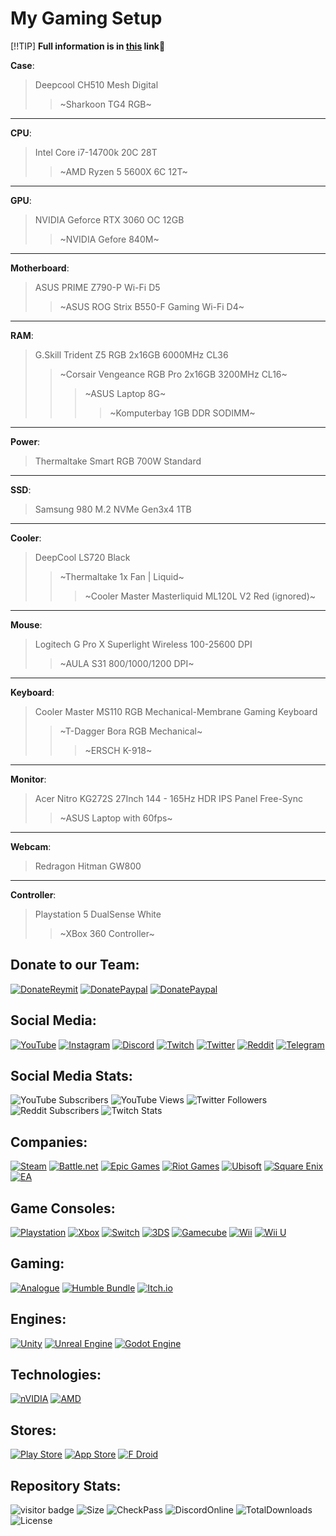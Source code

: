 # My Gaming Setup

[!!TIP]
**Full information is in [this](https://www.instagram.com/stories/highlights/17917990355294297/) link💛**

**Case**:
> Deepcool CH510 Mesh Digital
>> ~Sharkoon TG4 RGB~
___
**CPU**:
> Intel Core i7-14700k 20C 28T
>> ~AMD Ryzen 5 5600X 6C 12T~
___
**GPU**:
> NVIDIA Geforce RTX 3060 OC 12GB
>> ~NVIDIA Gefore 840M~
---
**Motherboard**:
> ASUS PRIME Z790-P Wi-Fi D5
>> ~ASUS ROG Strix B550-F Gaming Wi-Fi D4~
---
**RAM**:
> G.Skill Trident Z5 RGB 2x16GB 6000MHz CL36
>> ~Corsair Vengeance RGB Pro 2x16GB 3200MHz CL16~
>>> ~ASUS Laptop 8G~
>>>> ~Komputerbay 1GB DDR SODIMM~
---
**Power**:
> Thermaltake Smart RGB 700W Standard
___
**SSD**:
> Samsung 980 M.2 NVMe Gen3x4 1TB
___
**Cooler**:
> DeepCool LS720 Black
>> ~Thermaltake 1x Fan | Liquid~
>>> ~Cooler Master Masterliquid ML120L V2 Red (ignored)~
___
**Mouse**:
> Logitech G Pro X Superlight Wireless 100-25600 DPI
>> ~AULA S31 800/1000/1200 DPI~
___
**Keyboard**:
> Cooler Master MS110 RGB Mechanical-Membrane Gaming Keyboard
>> ~T-Dagger Bora RGB Mechanical~
>>> ~ERSCH K-918~
___
**Monitor**:
> Acer Nitro KG272S 27Inch 144 - 165Hz HDR IPS Panel Free-Sync
>> ~ASUS Laptop with 60fps~
___
**Webcam**:
> Redragon Hitman GW800
---
**Controller**:
> Playstation 5 DualSense White
>> ~XBox 360 Controller~

## Donate to our Team:
[![DonateReymit](https://img.shields.io/badge/Donate-Reymit-purple)](https://reymit.ir/examid6540)
[![DonatePaypal](https://img.shields.io/badge/Donate-PayPal-blue.svg)](https://reymit.ir/examid6540?int)
[![DonatePaypal](https://img.shields.io/badge/Donate-CreditCard-orange.svg)](https://reymit.ir/examid6540?int)

## Social Media:
[![YouTube](https://img.shields.io/badge/YouTube-%23FF0000.svg?style=for-the-badge&logo=YouTube&logoColor=white)](https://www.youtube.com/c/Examid6540)
[![Instagram](https://img.shields.io/badge/Instagram-%23E4405F.svg?style=for-the-badge&logo=Instagram&logoColor=white)](https://www.instagram.com/examid6540)
[![Discord](https://img.shields.io/badge/%3CExamid%3E-%237289DA.svg?style=for-the-badge&logo=discord&logoColor=white)](https://discord.com/invite/yEhhndhFHW)
[![Twitch](https://img.shields.io/badge/Twitch-%239146FF.svg?style=for-the-badge&logo=Twitch&logoColor=white)](https://www.twitch.tv/examid6540)
[![Twitter](https://img.shields.io/badge/Twitter-%231DA1F2.svg?style=for-the-badge&logo=Twitter&logoColor=white)](https://twitter.com/examid6540)
[![Reddit](https://img.shields.io/badge/Reddit-FF4500?style=for-the-badge&logo=reddit&logoColor=white)](https://www.reddit.com/user/examid6540)
[![Telegram](https://img.shields.io/badge/Telegram-2CA5E0?style=for-the-badge&logo=telegram&logoColor=white)](https://t.me/examid6540)

## Social Media Stats:
![YouTube Subscribers](https://img.shields.io/youtube/channel/subscribers/UCKER67LXWVGR3MJJ0vIXFVA?label=YouTube%20Subscribers&style=for-the-badge)
![YouTube Views](https://img.shields.io/youtube/channel/views/UCKER67LXWVGR3MJJ0vIXFVA?label=YouTube%20Views&style=for-the-badge)
![Twitter Followers](https://img.shields.io/twitter/follow/examid6540?color=blue&label=Twitter%20Followers&style=for-the-badge)
![Reddit Subscribers](https://img.shields.io/reddit/subreddit-subscribers/examid6540?color=orange&label=Reddit%20Subscribers&style=for-the-badge)
![Twitch Stats](https://img.shields.io/twitch/status/examid6540?color=purple&style=for-the-badge)

## Companies:
[![Steam](https://img.shields.io/badge/steam-%23000000.svg?style=for-the-badge&logo=steam&logoColor=white)](https://store.steampowered.com)
[![Battle.net](https://img.shields.io/badge/battle.net-%2300AEFF.svg?style=for-the-badge&logo=battle.net&logoColor=white)](https://us.shop.battle.net/en-gb)
[![Epic Games](https://img.shields.io/badge/epicgames-%23313131.svg?style=for-the-badge&logo=epicgames&logoColor=white)](https://store.epicgames.com/en-US)
[![Riot Games](https://img.shields.io/badge/riotgames-D32936.svg?style=for-the-badge&logo=riotgames&logoColor=white)](https://www.riotgames.com/en)
[![Ubisoft](https://img.shields.io/badge/Ubisoft-%23F5F5F5.svg?style=for-the-badge&logo=Ubisoft&logoColor=black)](https://www.ubisoft.com/en-us)
[![Square Enix](https://img.shields.io/badge/SquareEnix-%23ED1C24.svg?style=for-the-badge&logo=SquareEnix&logoColor=white)](https://www.square-enix.com)
[![EA](https://img.shields.io/badge/ea-%23000000.svg?style=for-the-badge&logo=ea&logoColor=white)](https://www.ea.com)

##  Game Consoles:
[![Playstation](https://img.shields.io/badge/Playstation-003791?style=for-the-badge&logo=playstation&logoColor=white)](https://www.playstation.com/en-us)
[![Xbox](https://img.shields.io/badge/xbox-%23107C10.svg?style=for-the-badge&logo=xbox&logoColor=white)](https://www.xbox.com/en-US)
[![Switch](https://img.shields.io/badge/Switch-E60012?style=for-the-badge&logo=nintendo-switch&logoColor=white)](https://www.nintendo.com/switch)
[![3DS](https://img.shields.io/badge/3DS-D12228?style=for-the-badge&logo=nintendo-3ds&logoColor=white)](https://www.nintendo.co.uk/Hardware/Nintendo-3DS-Family/Nintendo-3DS-Family-94560.html)
[![Gamecube](https://img.shields.io/badge/Gamecube-6A5FBB?style=for-the-badge&logo=nintendo-gamecube&logoColor=white)](https://www.nintendo.co.za/Hardware/Nintendo-History/Nintendo-GameCube/Nintendo-GameCube-627129.html)
[![Wii](https://img.shields.io/badge/Wii-8B8B8B?style=for-the-badge&logo=wii&logoColor=white)](https://www.nintendo.co.uk/Wii/Wii-94559.html)
[![Wii U](https://img.shields.io/badge/Wii%20U-8B8B8B?style=for-the-badge&logo=wiiu&logoColor=white)](https://www.nintendo.co.uk/Wii-U/Wii-U-344102.html)

## Gaming:
[![Analogue](https://img.shields.io/badge/Analogue-1A1A1A?style=for-the-badge&logo=Analogue&logoColor=white)](https://www.analogue.co)
[![Humble Bundle](https://img.shields.io/badge/HumbleBundle-%23494F5C.svg?style=for-the-badge&logo=HumbleBundle&logoColor=white)](https://www.humblebundle.com)
[![Itch.io](https://img.shields.io/badge/Itch-%23FF0B34.svg?style=for-the-badge&logo=Itch.io&logoColor=white)](https://itch.io)

## Engines:
[![Unity](https://img.shields.io/badge/unity-%23000000.svg?style=for-the-badge&logo=unity&logoColor=white)](https://unity.com)
[![Unreal Engine](https://img.shields.io/badge/unrealengine-%23313131.svg?style=for-the-badge&logo=unrealengine&logoColor=white)](https://www.unrealengine.com/en-US)
[![Godot Engine](https://img.shields.io/badge/GODOT-%23FFFFFF.svg?style=for-the-badge&logo=godot-engine)](https://godotengine.org)

## Technologies:
[![nVIDIA](https://img.shields.io/badge/nVIDIA-%2376B900.svg?style=for-the-badge&logo=nVIDIA&logoColor=white)](https://www.nvidia.com/en-us)
[![AMD](https://img.shields.io/badge/AMD-F6A21E.svg?style=for-the-badge&logo=AMD&logoColor=white)](https://www.amd.com/en)

## Stores:
[![Play Store](https://img.shields.io/badge/Google_Play-414141?style=for-the-badge&logo=google-play&logoColor=white)](https://play.google.com/store/games)
[![App Store](https://img.shields.io/badge/App_Store-0D96F6?style=for-the-badge&logo=app-store&logoColor=white)](https://www.apple.com/app-store)
[![F Droid](https://img.shields.io/badge/F_Droid-1976D2?style=for-the-badge&logo=f-droid&logoColor=white)](https://f-droid.org/en)

## Repository Stats:
![visitor badge](https://visitor-badge.glitch.me/badge?page_id=Hamidalavi.visitor-badge)
![Size](https://img.shields.io/badge/size-7.84kB-blue)
![CheckPass](https://shields.io/badge/checks-passing-brightgreen)
![DiscordOnline](https://img.shields.io/discord/852100868303749130?color=purple&label=discord%20chat)
![TotalDownloads](https://img.shields.io/github/downloads/Hamidalavi/CSS-step-by-step/total)
![License](https://img.shields.io/badge/license-EXB-orange)
